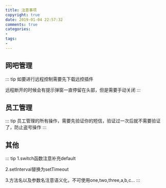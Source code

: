 ```yaml
---
title: 注意事项
copyright: true
date: 2019-01-04 22:57:32
comments: true
categories:
- 
tags:
- 
---
```


## 网吧管理

::: tip
如要进行远程控制需要先下载远控插件

远程断开的时候会有提示弹窗一直停留在头部，但是需要手动关闭
:::

## 员工管理

::: tip
员工管理的所有操作，需要先验证你的短信，验证过一次后就不需要验证了，防止盗号操作
:::

## 其他

::: tip
1.switch函数注意补充default

2.setInterval替换为setTimeout

3.方法名以及参数名注意语义化，不可使用one,two,three,a,b,c...
:::

